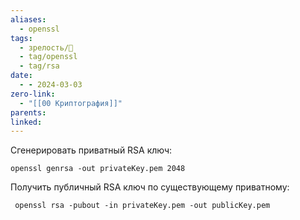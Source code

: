 ```yaml
---
aliases:
  - openssl
tags:
  - зрелость/🌱
  - tag/openssl
  - tag/rsa
date:
  - - 2024-03-03
zero-link:
  - "[[00 Криптография]]"
parents: 
linked:
---
```

Сгенерировать приватный RSA ключ:
```shell
openssl genrsa -out privateKey.pem 2048
```

Получить публичный RSA ключ по существующему приватному:
```shell
 openssl rsa -pubout -in privateKey.pem -out publicKey.pem
```